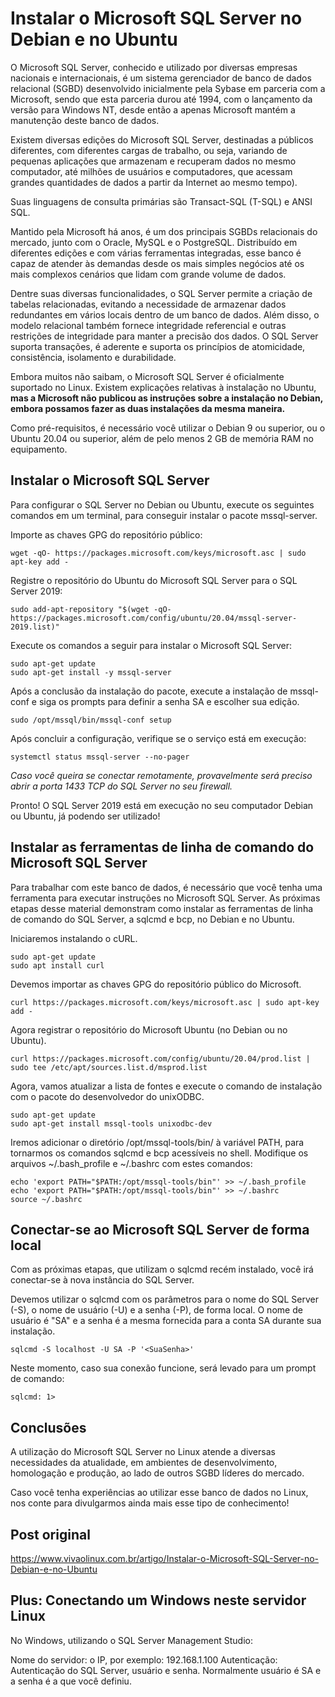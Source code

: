 # Instalar o Microsoft SQL Server no Debian e no Ubuntu

O Microsoft SQL Server, conhecido e utilizado por diversas empresas nacionais e internacionais, é um sistema gerenciador de banco de dados relacional (SGBD) desenvolvido inicialmente pela Sybase em parceria com a Microsoft, sendo que esta parceria durou até 1994, com o lançamento da versão para Windows NT, desde então a apenas Microsoft mantém a manutenção deste banco de dados.

Existem diversas edições do Microsoft SQL Server, destinadas a públicos diferentes, com diferentes cargas de trabalho, ou seja, variando de pequenas aplicações que armazenam e recuperam dados no mesmo computador, até milhões de usuários e computadores, que acessam grandes quantidades de dados a partir da Internet ao mesmo tempo).

Suas linguagens de consulta primárias são Transact-SQL (T-SQL) e ANSI SQL.

Mantido pela Microsoft há anos, é um dos principais SGBDs relacionais do mercado, junto com o Oracle, MySQL e o PostgreSQL. Distribuído em diferentes edições e com várias ferramentas integradas, esse banco é capaz de atender às demandas desde os mais simples negócios até os mais complexos cenários que lidam com grande volume de dados.

Dentre suas diversas funcionalidades, o SQL Server permite a criação de tabelas relacionadas, evitando a necessidade de armazenar dados redundantes em vários locais dentro de um banco de dados. Além disso, o modelo relacional também fornece integridade referencial e outras restrições de integridade para manter a precisão dos dados. O SQL Server suporta transações, é aderente e suporta os princípios de atomicidade, consistência, isolamento e durabilidade.

Embora muitos não saibam, o Microsoft SQL Server é oficialmente suportado no Linux. Existem explicações relativas à instalação no Ubuntu, **mas a Microsoft não publicou as instruções sobre a instalação no Debian, embora possamos fazer as duas instalações da mesma maneira.**

Como pré-requisitos, é necessário você utilizar o Debian 9 ou superior, ou o Ubuntu 20.04 ou superior, além de pelo menos 2 GB de memória RAM no equipamento.

## Instalar o Microsoft SQL Server

Para configurar o SQL Server no Debian ou Ubuntu, execute os seguintes comandos em um terminal, para conseguir instalar o pacote mssql-server.

Importe as chaves GPG do repositório público:

```
wget -qO- https://packages.microsoft.com/keys/microsoft.asc | sudo apt-key add -
```

Registre o repositório do Ubuntu do Microsoft SQL Server para o SQL Server 2019:

```
sudo add-apt-repository "$(wget -qO- https://packages.microsoft.com/config/ubuntu/20.04/mssql-server-2019.list)"
```

Execute os comandos a seguir para instalar o Microsoft SQL Server:

```
sudo apt-get update
sudo apt-get install -y mssql-server
```

Após a conclusão da instalação do pacote, execute a instalação de mssql-conf e siga os prompts para definir a senha SA e escolher sua edição.

```
sudo /opt/mssql/bin/mssql-conf setup
```

Após concluir a configuração, verifique se o serviço está em execução:

```
systemctl status mssql-server --no-pager
```

*Caso você queira se conectar remotamente, provavelmente será preciso abrir a porta 1433 TCP do SQL Server no seu firewall.*

Pronto! O SQL Server 2019 está em execução no seu computador Debian ou Ubuntu, já podendo ser utilizado!

## Instalar as ferramentas de linha de comando do Microsoft SQL Server

Para trabalhar com este banco de dados, é necessário que você tenha uma ferramenta para executar instruções no Microsoft SQL Server. As próximas etapas desse material demonstram como instalar as ferramentas de linha de comando do SQL Server, a sqlcmd e bcp, no Debian e no Ubuntu.

Iniciaremos instalando o cURL.

```
sudo apt-get update
sudo apt install curl
```

Devemos importar as chaves GPG do repositório público do Microsoft.

```
curl https://packages.microsoft.com/keys/microsoft.asc | sudo apt-key add -
```

Agora registrar o repositório do Microsoft Ubuntu (no Debian ou no Ubuntu).

```
curl https://packages.microsoft.com/config/ubuntu/20.04/prod.list | sudo tee /etc/apt/sources.list.d/msprod.list
```

Agora, vamos atualizar a lista de fontes e execute o comando de instalação com o pacote do desenvolvedor do unixODBC.

```
sudo apt-get update
sudo apt-get install mssql-tools unixodbc-dev
```

Iremos adicionar o diretório /opt/mssql-tools/bin/ à variável PATH, para tornarmos os comandos sqlcmd e bcp acessíveis no shell. Modifique os arquivos ~/.bash_profile e ~/.bashrc com estes comandos:

```
echo 'export PATH="$PATH:/opt/mssql-tools/bin"' >> ~/.bash_profile
echo 'export PATH="$PATH:/opt/mssql-tools/bin"' >> ~/.bashrc
source ~/.bashrc
```

## Conectar-se ao Microsoft SQL Server de forma local

Com as próximas etapas, que utilizam o sqlcmd recém instalado, você irá conectar-se à nova instância do SQL Server.

Devemos utilizar o sqlcmd com os parâmetros para o nome do SQL Server (-S), o nome de usuário (-U) e a senha (-P), de forma local. O nome de usuário é "SA" e a senha é a mesma fornecida para a conta SA durante sua instalação.

```
sqlcmd -S localhost -U SA -P '<SuaSenha>'
```

Neste momento, caso sua conexão funcione, será levado para um prompt de comando:

```
sqlcmd: 1>
```

## Conclusões

A utilização do Microsoft SQL Server no Linux atende a diversas necessidades da atualidade, em ambientes de desenvolvimento, homologação e produção, ao lado de outros SGBD líderes do mercado.

Caso você tenha experiências ao utilizar esse banco de dados no Linux, nos conte para divulgarmos ainda mais esse tipo de conhecimento!

## Post original

https://www.vivaolinux.com.br/artigo/Instalar-o-Microsoft-SQL-Server-no-Debian-e-no-Ubuntu

## Plus: Conectando um Windows neste servidor Linux

No Windows, utilizando o SQL Server Management Studio:

Nome do servidor: o IP, por exemplo: 192.168.1.100
Autenticação: Autenticação do SQL Server, usuário e senha. Normalmente usuário é SA e a senha é a que você definiu.